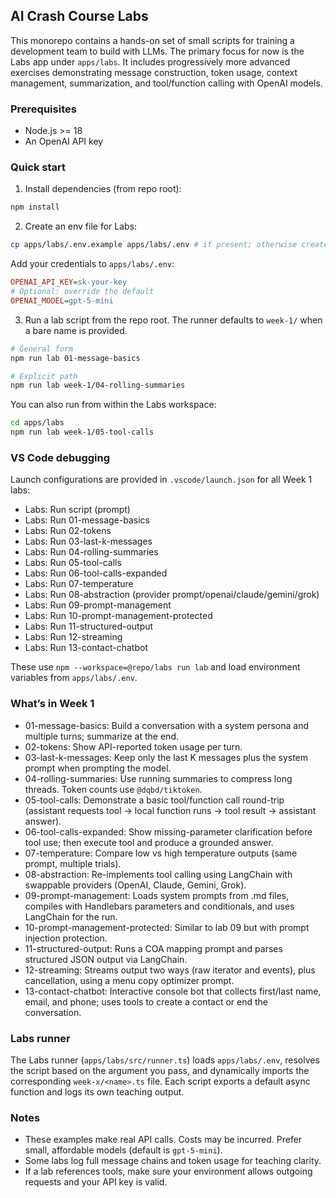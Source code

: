 ## AI Crash Course Labs

This monorepo contains a hands-on set of small scripts for training a development team to build with LLMs. The primary focus for now is the Labs app under `apps/labs`. It includes progressively more advanced exercises demonstrating message construction, token usage, context management, summarization, and tool/function calling with OpenAI models.


### Prerequisites

- Node.js >= 18
- An OpenAI API key

### Quick start

1) Install dependencies (from repo root):

```sh
npm install
```

2) Create an env file for Labs:

```sh
cp apps/labs/.env.example apps/labs/.env # if present; otherwise create manually
```

Add your credentials to `apps/labs/.env`:

```ini
OPENAI_API_KEY=sk-your-key
# Optional: override the default
OPENAI_MODEL=gpt-5-mini
```

3) Run a lab script from the repo root. The runner defaults to `week-1/` when a bare name is provided.

```sh
# General form
npm run lab 01-message-basics

# Explicit path
npm run lab week-1/04-rolling-summaries
```

You can also run from within the Labs workspace:

```sh
cd apps/labs
npm run lab week-1/05-tool-calls
```

### VS Code debugging

Launch configurations are provided in `.vscode/launch.json` for all Week 1 labs:

- Labs: Run script (prompt)
- Labs: Run 01-message-basics
- Labs: Run 02-tokens
- Labs: Run 03-last-k-messages
- Labs: Run 04-rolling-summaries
- Labs: Run 05-tool-calls
- Labs: Run 06-tool-calls-expanded
- Labs: Run 07-temperature
- Labs: Run 08-abstraction (provider prompt/openai/claude/gemini/grok)
- Labs: Run 09-prompt-management
- Labs: Run 10-prompt-management-protected
- Labs: Run 11-structured-output
 - Labs: Run 12-streaming
 - Labs: Run 13-contact-chatbot

These use `npm --workspace=@repo/labs run lab` and load environment variables from `apps/labs/.env`.

### What’s in Week 1

- 01-message-basics: Build a conversation with a system persona and multiple turns; summarize at the end.
- 02-tokens: Show API-reported token usage per turn.
- 03-last-k-messages: Keep only the last K messages plus the system prompt when prompting the model.
- 04-rolling-summaries: Use running summaries to compress long threads. Token counts use `@dqbd/tiktoken`.
- 05-tool-calls: Demonstrate a basic tool/function call round-trip (assistant requests tool → local function runs → tool result → assistant answer).
- 06-tool-calls-expanded: Show missing-parameter clarification before tool use; then execute tool and produce a grounded answer.
- 07-temperature: Compare low vs high temperature outputs (same prompt, multiple trials).
- 08-abstraction: Re-implements tool calling using LangChain with swappable providers (OpenAI, Claude, Gemini, Grok).
- 09-prompt-management: Loads system prompts from .md files, compiles with Handlebars parameters and conditionals, and uses LangChain for the run.
- 10-prompt-management-protected: Similar to lab 09 but with prompt injection protection.
- 11-structured-output: Runs a COA mapping prompt and parses structured JSON output via LangChain.
 - 12-streaming: Streams output two ways (raw iterator and events), plus cancellation, using a menu copy optimizer prompt.
 - 13-contact-chatbot: Interactive console bot that collects first/last name, email, and phone; uses tools to create a contact or end the conversation.

### Labs runner

The Labs runner (`apps/labs/src/runner.ts`) loads `apps/labs/.env`, resolves the script based on the argument you pass, and dynamically imports the corresponding `week-x/<name>.ts` file. Each script exports a default async function and logs its own teaching output.

### Notes

- These examples make real API calls. Costs may be incurred. Prefer small, affordable models (default is `gpt-5-mini`).
- Some labs log full message chains and token usage for teaching clarity.
- If a lab references tools, make sure your environment allows outgoing requests and your API key is valid.
